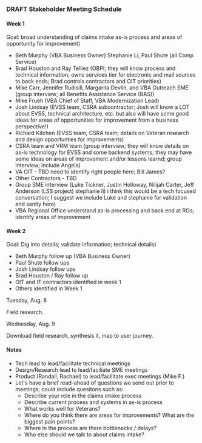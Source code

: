 ### DRAFT Stakeholder Meeting Schedule

#### Week 1 
Goal: broad understanding of claims intake as-is process and areas of opportunity for improvement)
- Beth Murphy (VBA Business Owner) Stephanie Li, Paul Shute (all Comp Service)
- Brad Houston and Ray Telliez (OBPI; they will know process and technical information; owns services tier for electronic and mail sources to back ends; Brad controls contractors and OIT priorities)
- Mike Carr, Jennifer Rudisill, Margarita Devlin, and VBA Outreach SME (group interview; all Benefits Assistance Service (BAS)) 
- Mike Frueh (VBA Chief of Staff, VBA Modernization Lead)
- Josh Lindsay (EVSS team, CSRA subcontractor; Josh will know a LOT about EVSS, technical architecture, etc. but also will have some good ideas for areas of opportunities for improvement from a business perspective!)
- Richard Kitchen (EVSS team, CSRA team; details on Veteran research and design opportunties for improvements)
- CSRA team and VRM team (group interview; they will know details on as-is technology for EVSS and some backend systems; they may have some ideas on areas of improvement and/or lessons learnd; group interview; include Angela)
- VA OIT - TBD need to identify right people here; Bill James?
- Other Contractors - TBD
- Group SME interview (Luke Tickner, Justin Holloway, Nilijah Carter, Jeff Anderson (LSS project) stephanie li) i think this would be a tech focused conversation; I suggest we include Luke and stephanie for validation and sanity here) 
- VBA Regional Office understand as-is processing and back end at ROs; identify areas of improvement


#### Week 2 
Goal: Dig into details; validate information; technical details)
- Beth Murphy follow up (VBA Business Owner)
- Paul Shute follow ups
- Josh Lindsay follow ups
- Brad Houston / Ray follow up
- OIT and IT contractors identified in week 1
- Others identified in Week 1

Tuesday, Aug. 8

Field research. 

Wednesday, Aug. 9

Download field research, synthesis it, map to user journey. 

#### Notes
- Tech lead to lead/facilitate technical meetings 
- Design/Research lead to lead/faciliate SME meetings
- Product (Randall, Rachael) to lead/facilitate exec meetings (Mike F.)
- Let's have a brief read-ahead of questions we send out prior to meetings; could include quesitons such as:
  - Describe your role in the claims intake process
  - Describe current process and systems in as-is process
  - What works well for Veterans? 
  - Where do you think there are areas for improvements? What are the biggest pain points? 
  - Where in the process are there bottlenecks / delays?
  - Who else should we talk to about claims intake?
